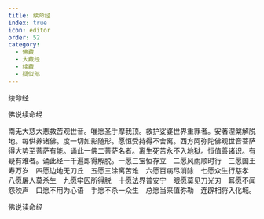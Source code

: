 ```yaml
---
title: 续命经
index: true
icon: editor
order: 52
category:
  - 佛藏
  - 大藏经
  - 续藏
  - 疑似部
---
```


  续命经  

佛说续命经  

南无大慈大悲救苦观世音。唯愿圣手摩我顶。救护娑婆世界重罪者。安著涅槃解脱地。每供养诸佛。度一切如影随形。愿恒受持得不舍离。西方阿弥陀佛观世音菩萨得大势至菩萨有能。诵此一佛二菩萨名者。离生死苦永不入地狱。恒值善诸识。有疑有难者。诵此经一千遍即得解脱。一愿三宝恒存立　二愿风雨顺时行　三愿国王寿万岁　四愿边地无刀丘　五愿三涂离苦难　六愿百病尽消除　七愿众生行慈孝　八愿屠人莫杀生　九愿牢囚所得脱　十愿法界普安宁　眼愿莫见刀光刃　耳愿不闻怨殃声　口愿不用为心语　手愿不杀一众生　总愿当来值弥勒　连辟相将入化城。  

佛说读命经  
